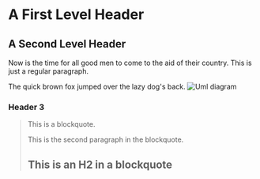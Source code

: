 A First Level Header
====================

A Second Level Header
---------------------

Now is the time for all good men to come to
the aid of their country. This is just a
regular paragraph.

The quick brown fox jumped over the lazy
dog's back.
![Uml diagram](test.uml)

### Header 3

> This is a blockquote.
>
> This is the second paragraph in the blockquote.
>
> ## This is an H2 in a blockquote
